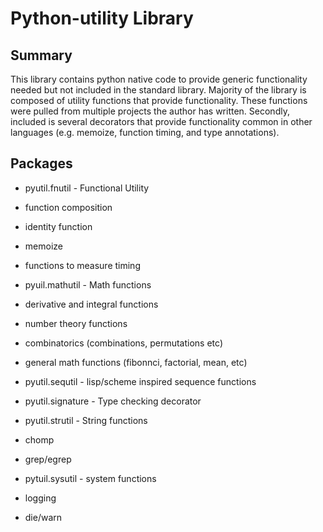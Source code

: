 Python-utility Library
=========================

Summary
-------

This library contains python native code to provide generic functionality
needed but not included in the standard library.  Majority of the 
library is composed of utility functions that provide functionality.  These
functions were pulled from multiple projects the author has written.  Secondly,
included is several decorators that provide functionality common in other
languages (e.g. memoize, function timing, and type annotations).

Packages
---------

 + pyutil.fnutil - Functional Utility
  + function composition
  + identity function
  + memoize
  + functions to measure timing

 + pyuil.mathutil - Math functions
  + derivative and integral functions
  + number theory functions
  + combinatorics (combinations, permutations etc)
  + general math functions (fibonnci, factorial, mean, etc)

 + pyutil.sequtil - lisp/scheme inspired sequence functions

 + pyutil.signature - Type checking decorator

 + pyutil.strutil - String functions
  + chomp
  + grep/egrep

 + pytuil.sysutil - system functions
  + logging
  + die/warn 
